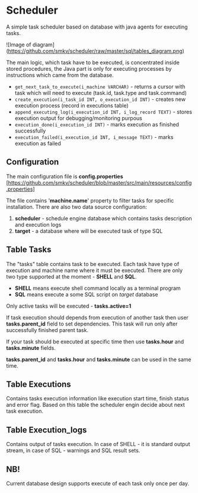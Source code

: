 # Scheduler

A simple task scheduler based on database with java agents for executing tasks.


![Image of diagram]
(https://github.com/smkv/scheduler/raw/master/sql/tables_diagram.png)


The main logic, which task have to be executed, is concentrated inside stored procedures, the Java part is only for executing processes by instructions which came from the database.


* ```get_next_task_to_execute(i_machine VARCHAR)``` - returns a cursor with task which will need to execute (task.id, task.type and task.command)
* ```create_execution(i_task_id INT, o_execution_id INT)``` - creates new execution process (record in executions table)
* ```append_executing_log(i_execution_id INT, i_log_record TEXT)``` - stores execution output for debugging/monitoring purpous
* ```execution_done(i_execution_id INT)``` - marks execution as finished successfully
* ```execution_failed(i_execution_id INT, i_message TEXT)``` - marks execution as failed

## Configuration

The main configuration file is **config.properties** [https://github.com/smkv/scheduler/blob/master/src/main/resources/config.properties]

The file contains '**machine.name**' property to filter tasks for specific installation. There are also two data source configuration: 

1. **scheduler** - schedule engine database which contains tasks description and execution logs
2. **target** - a database where will be executed task of type SQL
 

## Table Tasks

The "tasks" table contains task to be executed. Each task have type of execution and machine name where it must be executed. There are only two type supported at the moment - **SHELL** and **SQL**.

* **SHELL** means execute shell command locally as a terminal program
* **SQL** means execute a some SQL script on *target* database
 
Only active tasks will be executed - **tasks.active=1**

If task execution should depends from execution of another task then user **tasks.parent_id** field to set dependencies. This task will run only after successfully finished parent task.

If your task should be executed at specific time then use **tasks.hour** and **tasks.minute** fields.

**tasks.parent_id** and **tasks.hour** and **tasks.minute** can be used in the same time.

## Table Executions

Contains tasks execution information like execution start time, finish status and error flag. Based on this table the scheduler engin decide about next task execution.

## Table Execution_logs

Contains output of tasks execution. In case of SHELL - it is standard output stream, in case of SQL - warnings and SQL result sets.


## NB!

Current database design supports execute of each task only once per day.


